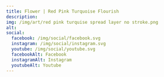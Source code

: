 ```yaml
---
title: Flower | Red Pink Turquoise Flourish
description: 
img: /img/art/red pink turquise spread layer no stroke.png
alt: 
social:
  facebook: /img/social/facebook.svg
  instagram: /img/social/instagram.svg
  youtube: /img/social/youtube.svg
  facebookAlt: Facebook
  instagramAlt: Instagram
  youtubeAlt: Youtube
---
```

